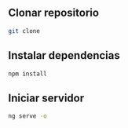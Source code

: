

## Clonar repositorio

```bash 
git clone 
```

## Instalar dependencias

```bash
npm install
```

## Iniciar servidor

```bash
ng serve -o
```